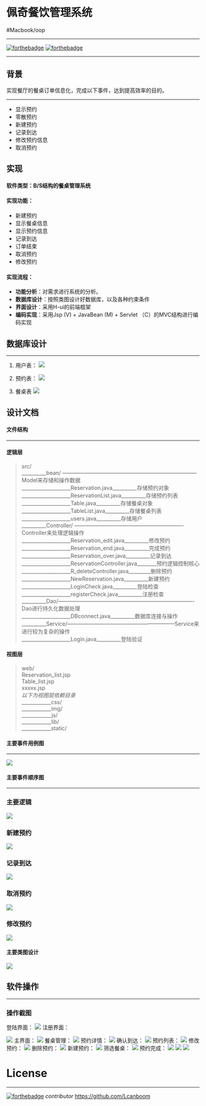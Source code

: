 # 佩奇餐饮管理系统
#Macbook/oop
- - - -
[![forthebadge](https://forthebadge.com/images/badges/made-with-java.svg)](https://forthebadge.com)
[![forthebadge](https://forthebadge.com/images/badges/made-with-javascript.svg)](https://forthebadge.com)
- - - -
## 背景
实现餐厅的餐桌订单信息化，完成以下事件，达到提高效率的目的。
- - - -
* 显示预约
* 零散预约
* 新建预约
* 记录到达
* 修改预约信息
* 取消预约

## 实现
#### 软件类型：B/S结构的餐桌管理系统
#### 实现功能：
* 新建预约
* 显示餐桌信息
* 显示预约信息
* 记录到达
* 订单结束
* 取消预约
* 修改预约

#### 实现流程：
* **功能分析**：对需求进行系统的分析。
* **数据库设计**：按照类图设计好数据库，以及各种约束条件
* **界面设计**：采用H-ui的前端框架
* **编码实现**：采用Jsp (V) + JavaBean (M) + Servlet （C）的MVC结构进行编码实现


## 数据库设计
- - - -
1. 用户表：
![](README/3D048243-B9CA-48AB-8F20-2E9D66B972F2.png)

2. 预约表：
![](README/CAFE2568-3976-433B-A7DF-F750D9B8674E.png)
3. 餐桌表
![](README/B0F0C061-3F7E-4B6E-8F5D-EEDCE85112C9.png)

## 设计文档
#### 文件结构
- - - -
#### 逻辑层
> src/  
> __________bean/ —————————————————————————Model来存储和操作数据  
> ____________________Reservation.java__________存储预约对象       
> ____________________ReservationList.java__________存储预约列表  
> ____________________Table.java__________存储餐桌对象  
>  ____________________TableList.java__________存储餐桌列表  
>  ____________________users.java__________存储用户  
> __________Controller/ ————————————————————-Controller来处理逻辑操作  
> ____________________Reservation_edit.java__________修改预约  
> ____________________Reservation_end.java__________完成预约  
> ____________________Reservation_over.java__________记录到达  
> ____________________ReservationController.java________预约逻辑控制核心  
> ____________________R_deleteController.java_________删除预约  
> ____________________NewReservation.java__________新建预约  
> ____________________LoginCheck.java__________登陆检查  
> ____________________registerCheck.java__________注册检查  
> __________Dao/—————————————————————————-Dao进行持久化数据处理  
> ____________________DBconnect.java__________数据库连接与操作  
> __________Service/————————————————————Service来进行较为复杂的操作  
> ____________________Login.java__________登陆验证  

#### 视图层
> web/  
> Reservation_list.jsp  
> Table_list.jsp  
> xxxxx.jsp  
>   *以下为视图层依赖目录*  
> ____________css/  
> ____________img/  
> ____________js/  
> ____________lib/  
> ____________static/  

#### 主要事件用例图
- - - -

![](README/fuck.png)

#### 主要事件顺序图
- - - -
### 主要逻辑

![](README/660DEFB5-5621-4967-8152-1DC75D671F1F.png)

### 新建预约

![](README/0C089E17-468B-4E9E-9A35-41EFA1216668.png)

### 记录到达

![](README/CA83D74B-4F79-4A7D-A8E5-CA330F8C0824.png)

### 取消预约

![](README/ED221786-840E-4C11-9403-2BD16AC22F00.png)

### 修改预约

![](README/7249556B-E842-45D2-9716-BD399AC14793.png)

#### 主要类图设计

![](README/3A82C74A-D16B-4669-97BD-30C5A3800B0B.png)

## 软件操作
- - - -
### 操作截图

 登陆界面：
![](README/C338DA23-5225-44AE-A23E-5621E1D42761.png)
注册界面：

![](README/F80F8941-BD8B-4648-ADB2-40163CBF4326.png)
主界面：
![](README/E89781A0-32CF-406C-AD5B-EF716BD08610.png)
餐桌管理：
![](README/0C1866B5-A212-4B3E-A6B1-F01D551ED07A.png)
预约详情：
![](README/079DA040-47B8-40AF-88B8-4237322DB0D7.png)
确认到达：
![](README/EC9BC2F8-A2AB-4A0D-B92D-86764BFB288E.png)
预约列表：
![](README/814DC538-2E49-4610-AAB0-4A458B9D5697.png)
修改预约：
![](README/C5D00A4E-460D-4025-A02F-3C4EF0E4EB1D.png)
删除预约：
![](README/F047A6DD-0241-4552-9FBA-771632154527.png)
新建预约：
![](README/9E4399E1-7FF5-4C50-AADB-718BB99EAECB.png)
筛选餐桌：
![](README/9133AB62-36D9-409D-94B2-CB9FDC8D57BC.png)
预约完成：
![](README/6F5E9C24-DF44-4D8F-8ADC-01CF7AD87700.png)
                                 ![](README/62CB5B46-B403-4A5D-BB09-E4444E07959C.png)
![](README/0A860363-3799-4585-9757-A48F3EA58706.png)

# License
- - - -
[![forthebadge](https://forthebadge.com/images/badges/designed-in-H-ui.svg)](https://github.com/jackying/h-ui)
*contributor*
https://github.com/Lcanboom





